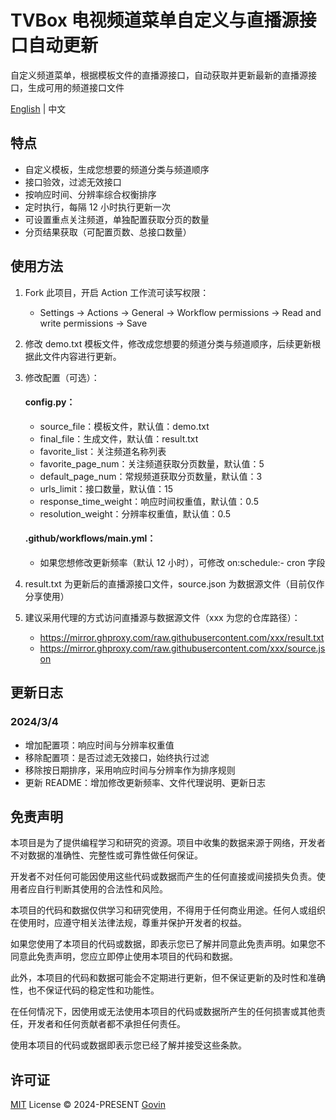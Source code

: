 # TVBox 电视频道菜单自定义与直播源接口自动更新

自定义频道菜单，根据模板文件的直播源接口，自动获取并更新最新的直播源接口，生成可用的频道接口文件

[English](./README-EN.md) | 中文

## 特点

- 自定义模板，生成您想要的频道分类与频道顺序
- 接口验效，过滤无效接口
- 按响应时间、分辨率综合权衡排序
- 定时执行，每隔 12 小时执行更新一次
- 可设置重点关注频道，单独配置获取分页的数量
- 分页结果获取（可配置页数、总接口数量）

## 使用方法

1. Fork 此项目，开启 Action 工作流可读写权限：

   - Settings → Actions → General → Workflow permissions → Read and write permissions → Save

2. 修改 demo.txt 模板文件，修改成您想要的频道分类与频道顺序，后续更新根据此文件内容进行更新。
3. 修改配置（可选）：

   #### config.py：

   - source_file：模板文件，默认值：demo.txt
   - final_file：生成文件，默认值：result.txt
   - favorite_list：关注频道名称列表
   - favorite_page_num：关注频道获取分页数量，默认值：5
   - default_page_num：常规频道获取分页数量，默认值：3
   - urls_limit：接口数量，默认值：15
   - response_time_weight：响应时间权重值，默认值：0.5
   - resolution_weight：分辨率权重值，默认值：0.5

   #### .github/workflows/main.yml：

   - 如果您想修改更新频率（默认 12 小时），可修改 on:schedule:- cron 字段

4. result.txt 为更新后的直播源接口文件，source.json 为数据源文件（目前仅作分享使用）
5. 建议采用代理的方式访问直播源与数据源文件（xxx 为您的仓库路径）：
   - https://mirror.ghproxy.com/raw.githubusercontent.com/xxx/result.txt
   - https://mirror.ghproxy.com/raw.githubusercontent.com/xxx/source.json

## 更新日志

### 2024/3/4

- 增加配置项：响应时间与分辨率权重值
- 移除配置项：是否过滤无效接口，始终执行过滤
- 移除按日期排序，采用响应时间与分辨率作为排序规则
- 更新 README：增加修改更新频率、文件代理说明、更新日志

## 免责声明

本项目是为了提供编程学习和研究的资源。项目中收集的数据来源于网络，开发者不对数据的准确性、完整性或可靠性做任何保证。

开发者不对任何可能因使用这些代码或数据而产生的任何直接或间接损失负责。使用者应自行判断其使用的合法性和风险。

本项目的代码和数据仅供学习和研究使用，不得用于任何商业用途。任何人或组织在使用时，应遵守相关法律法规，尊重并保护开发者的权益。

如果您使用了本项目的代码或数据，即表示您已了解并同意此免责声明。如果您不同意此免责声明，您应立即停止使用本项目的代码和数据。

此外，本项目的代码和数据可能会不定期进行更新，但不保证更新的及时性和准确性，也不保证代码的稳定性和功能性。

在任何情况下，因使用或无法使用本项目的代码或数据所产生的任何损害或其他责任，开发者和任何贡献者都不承担任何责任。

使用本项目的代码或数据即表示您已经了解并接受这些条款。

## 许可证

[MIT](./LICENSE) License &copy; 2024-PRESENT [Govin](https://github.com/guovin)
